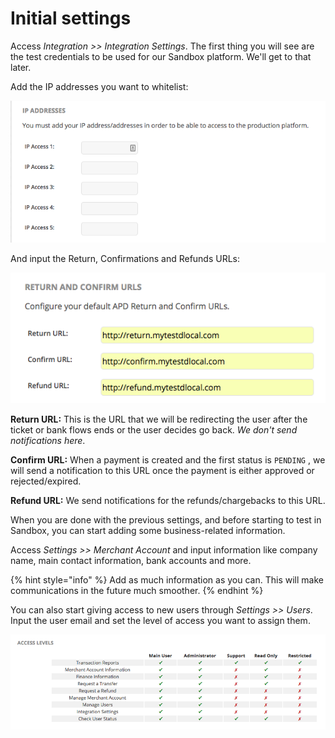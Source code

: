 # Initial settings

Access _Integration &gt;&gt; Integration Settings_. The first thing you will see are the test credentials to be used for our Sandbox platform. We'll get to that later.

 Add the IP addresses you want to whitelist:

![](../../.gitbook/assets/screen-shot-2018-10-09-at-7.41.25-am.png)

And input the Return, Confirmations and Refunds URLs:

![](../../.gitbook/assets/screen-shot-2018-10-09-at-7.43.04-am.png)

**Return URL:** This is the URL that we will be redirecting the user after the ticket or bank flows ends or the user decides go back. _We don't send notifications here_.  
  
**Confirm URL:** When a payment is created and the first status is `PENDING` , we will send a notification to this URL once the payment is either approved or rejected/expired.  
  
**Refund URL:** We send notifications for the refunds/chargebacks to this URL.

When you are done with the previous settings, and before starting to test in Sandbox, you can start adding some business-related information.

Access _Settings &gt;&gt; Merchant Account_ and input information like company name, main contact information, bank accounts and more.

{% hint style="info" %}
Add as much information as you can. This will make communications in the future much smoother.
{% endhint %}

You can also start giving access to new users through _Settings &gt;&gt; Users_. Input the user email and set the level of access you want to assign them.

![](../../.gitbook/assets/screen-shot-2018-10-09-at-7.48.44-am.png)

